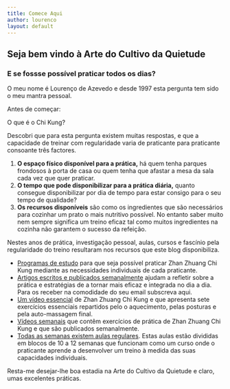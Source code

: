 ```yaml
---
title: Comece Aqui
author: lourenco
layout: default
---
```


## Seja bem vindo à Arte do Cultivo da Quietude

### E se fossse possível praticar todos os dias?

O meu nome é Lourenço de Azevedo e desde 1997 esta pergunta tem sido o meu mantra pessoal.

Antes de começar:

O que é o Chi Kung?

Descobri que para esta pergunta existem muitas respostas, e que a capacidade de treinar com regularidade varia de praticante para praticante consoante três factores.

  1. **O espaço físico disponível para a prática,** há quem tenha parques frondosos à porta de casa ou quem tenha que afastar a mesa da sala cada vez que quer praticar.
  2. **O tempo que pode disponibilizar para a prática diária,** quanto consegue disponibilizar por dia de tempo para estar consigo para o seu tempo de qualidade?
  3. **Os recursos disponíveis** são como os ingredientes que são necessários para cozinhar um prato o mais nutritivo possível. No entanto saber muito nem sempre significa um treino eficaz tal como muitos ingredientes na cozinha não garantem o sucesso da refeição.

Nestes anos de prática, investigação pessoal, aulas, cursos e fascínio pela regularidade do treino resultaram nos recursos que este blog disponibiliza.

* [Programas de estudo](/aulas.html) para que seja possível praticar Zhan
Zhuang Chi Kung mediante as necessidades individuais de cada praticante. 
* [Artigos escritos e publicados semanalmente](/blog.html) ajudam
a refletir sobre a prática e estratégias de a tornar mais eficaz e integrada no
dia a dia. Para os receber na comodidade do seu email subscreva aqui.
* [Um vídeo essencial](/video-essencial.html) de Zhan Zhuang Chi Kung e que apresenta sete exercícios essenciais repartidos pelo o aquecimento, pelas posturas e pela auto-massagem final.
* [Vídeos semanais](/videos.html) que contêm exercícios de prática de Zhan
Zhuang Chi Kung e que são publicados semanalmente.
* [Todas as semanas existem aulas regulares](http://lourencoazevedo.com). Estas aulas estão divididas em blocos de 10 a 12 semanas que funcionam como um curso onde o praticante aprende a desenvolver um treino à medida das suas capacidades individuais. 

Resta-me desejar-lhe boa estadia na Arte do Cultivo da Quietude e claro, umas excelentes práticas.